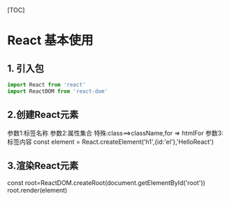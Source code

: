 [TOC]
# React 基本使用

## 1. 引入包
```javascript
import React from 'react'
import ReactDOM from 'react-dom'
```

## 2.创建React元素
参数1:标签名称
参数2:属性集合 特殊:class==>className,for => htmlFor
参数3:标签内容
const element = React.createElement('h1',{id:'el'},'HelloReact')


## 3.渲染React元素
const root=ReactDOM.createRoot(document.getElementById('root'))
root.render(element)




